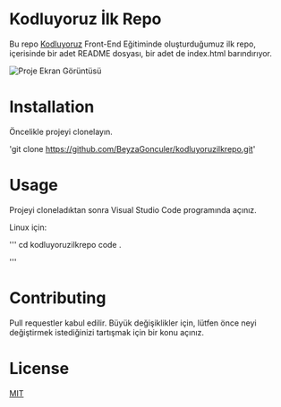# Kodluyoruz İlk Repo

Bu repo [Kodluyoruz](https://www.kodluyoruz.org/) Front-End Eğitiminde oluşturduğumuz ilk repo, içerisinde bir adet README dosyası, bir adet de index.html barındırıyor.

![Proje Ekran Görüntüsü](https://user-images.githubusercontent.com/96770787/188215163-fa81d906-87ea-42e7-9fae-2578f55d8ec1.png)


# Installation

Öncelikle projeyi clonelayın.


'git clone https://github.com/BeyzaGonculer/kodluyoruzilkrepo.git'



# Usage

Projeyi cloneladıktan sonra Visual Studio Code programında açınız.

Linux için:

'''
cd kodluyoruzilkrepo
code .

'''
# Contributing

Pull requestler kabul edilir. Büyük değişiklikler için, lütfen önce neyi değiştirmek istediğinizi tartışmak için bir konu açınız.

# License

[MIT](https://choosealicense.com/licenses/mit/)

